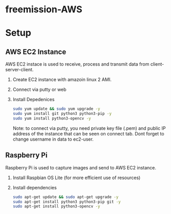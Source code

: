 # freemission-AWS

# Setup

## AWS EC2 Instance

AWS EC2 instace is used to receive, process and transmit data from client-server-client.

1.  Create EC2 instance with amazoin linux 2 AMI.
2.  Connect via putty or web
3.  Install Depedenices

    ```bash
    sudo yum update && sudo yum upgrade -y
    sudo yum install git python3 python3-pip -y
    sudo yum install python3-opencv -y
    ```

    Note: to connect via putty, you need private key file (.pem) and public IP address of the instance that can be seen on connect tab. Dont forget to change username in data to ec2-user.

## Raspberry Pi

Raspberry Pi is used to capture images and send to AWS EC2 instance.

1.  Install Raspbian OS Lite (for more efficient use of resources)
2.  Install dependencies

    ```bash
    sudo apt-get update && sudo apt-get upgrade -y
    sudo apt-get install python3 python3-pip git -y
    sudo apt-get install python3-opencv -y
    ```
